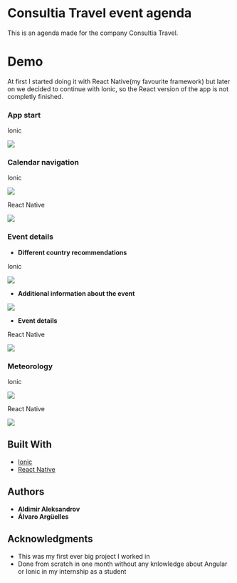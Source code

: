 # Consultia Travel event agenda
This is an agenda made for the company Consultia Travel.

# Demo
At first I started doing it with React Native(my favourite framework) but later on we decided to continue with Ionic, so the React version of the app is not completly finished.

### App start
Ionic

![](app-start.gif)

### Calendar navigation
Ionic

![](navigation.gif)

React Native

![](navigation-react.png)

### Event details
* **Different country recommendations**

Ionic

![](recommendation.gif)

* **Additional information about the event**

![](tickets.gif)

* **Event details**

React Native

![](event-react.png)

### Meteorology
Ionic

![](meteo.gif)

React Native

![](meteo-react.png)

## Built With

* [Ionic](https://ionicframework.com/docs)
* [React Native](https://reactnative.dev/docs/getting-started)

## Authors

* **Aldimir Aleksandrov**
* **Álvaro Argüelles**

## Acknowledgments

* This was my first ever big project I worked in
* Done from scratch in one month without any knlowledge about Angular or Ionic in my internship as a student

